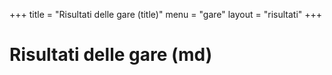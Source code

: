 +++
title = "Risultati delle gare (title)"
menu = "gare"
layout = "risultati"
+++

# Risultati delle gare (md)

